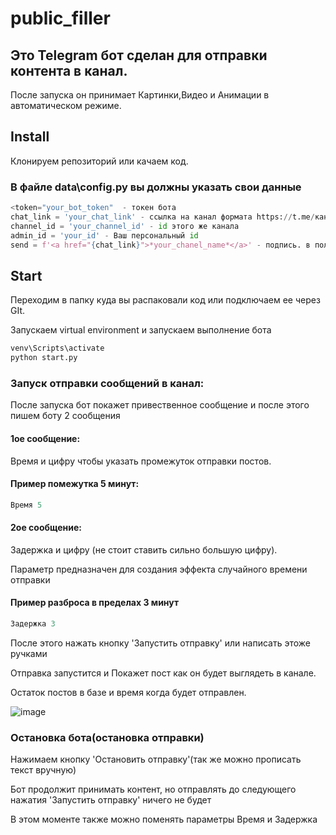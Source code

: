 # public_filler

## Это Telegram бот сделан для отправки контента в канал.
После запуска он принимает Картинки,Видео и Анимации в автоматическом режиме.

## Install
Клонируем репозиторий или качаем код.

### В файле data\config.py вы должны указать свои данные
```python
<token="your_bot_token"  - токен бота
chat_link = 'your_chat_link' - ссылка на канал формата https://t.me/канал
channel_id = 'your_channel_id' - id этого же канала
admin_id = 'your_id' - Ваш персональный id
send = f'<a href="{chat_link}">*your_chanel_name*</a>' - подпись. в поле *your_chanel_name* прописать название вашего канала
```
## Start
Переходим в папку куда вы распаковали код или подключаем ее через GIt.
<p>Запускаем virtual environment и запускаем выполнение бота

```bash
venv\Scripts\activate
python start.py
```


### Запуск отправки сообщений в канал:
<p>После запуска бот покажет привественное сообщение и после этого пишем боту 2 сообщения

#### 1ое сообщение:
<p>Время и цифру чтобы указать промежуток отправки постов. 
 
#### Пример помежутка  5 минут:
 ```python
 Время 5
 ```

#### 2ое сообщение:
<p>Задержка и цифру (не стоит ставить сильно большую цифру). 
<p>Параметр предназначен для создания эффекта случайного времени отправки 
 
#### Пример разброса в пределах 3 минут
 ```python
 Задержка 3
  ```
<p>После этого нажать кнопку 'Запустить отправку' или написать этоже ручками
<p>Отправка запустится и Покажет пост как он будет выглядеть в канале.
<p>Остаток постов в базе и время когда будет отправлен.

 ![image](https://user-images.githubusercontent.com/10975524/199413182-1201d8ae-31ef-4bba-9f65-caeaa743dae2.png)

### Остановка бота(остановка отправки)
<p>Нажимаем кнопку 'Остановить отправку'(так же можно прописать текст вручную)
<p>Бот продолжит принимать контент, но отправлять до следующего нажатия 'Запустить отправку' ничего не будет
<p>В этом моменте также можно поменять параметры Время и Задержка
